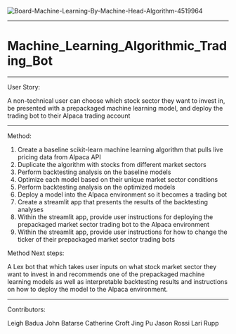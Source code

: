 ![Board-Machine-Learning-By-Machine-Head-Algorithm-4519964](https://user-images.githubusercontent.com/95719899/162881769-863fc571-f048-41e8-b532-a99e877336b1.jpg)


---
# Machine_Learning_Algorithmic_Trading_Bot

---
User Story: 

A non-technical user can choose which stock sector they want to invest in, be presented with a prepackaged machine learning model, and deploy the trading bot to their Alpaca trading account

---

Method:

1. Create a baseline scikit-learn machine learning algorithm that pulls live pricing data from Alpaca API
2. Duplicate the algorithm with stocks from different market sectors
3. Perform backtesting analysis on the baseline models 
4. Optimize each model based on their unique market sector conditions
5. Perform backtesting analysis on the optimized models
6. Deploy a model into the Alpaca environment so it becomes a trading bot
7. Create a streamlit app that presents the results of the backtesting analyses
8. Within the streamlit app, provide user instructions for deploying the prepackaged market sector trading bot to the Alpaca environment
9. Within the streamlit app, provide user instructions for how to change the ticker of their prepackaged market sector trading bots

Method Next steps:

A Lex bot that which takes user inputs on what stock market sector they want to invest in and recommends one of the prepackaged machine learning models as well as interpretable backtesting results and instructions on how to deploy the model to the Alpaca environment.

---

Contributors:

Leigh Badua
John Batarse
Catherine Croft
Jing Pu
Jason Rossi
Lari Rupp

